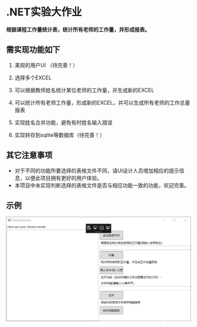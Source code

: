 # .NET实验大作业 

 **根据课程工作量统计表，统计所有老师的工作量，并形成报表。**

## 需实现功能如下

1. 美观的用户UI  （待完善！）

2. 选择多个EXCEL  

3. 可以根据教师姓名统计某位老师的工作量，并生成新的EXCEL

4. 可以统计所有老师工作量，形成新的EXCEL，并可以生成所有老师的工作总量报表  

5.  实现姓名合并功能，避免有时姓名输入错误  

6. 实现转存到sqlite等数据库（待完善！）

   

## 其它注意事项

- 对于不同的功能所要选择的表格文件不同，请UI设计人员增加相应的提示信息，以便此项目拥有更好的用户体验。
- 本项目中未实现判断选择的表格文件是否与相应功能一致的功能，欢迎完善。

## 示例

![ex](.\ex.png)